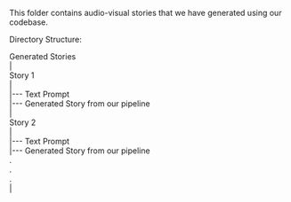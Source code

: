This folder contains audio-visual stories that we have generated using our codebase. <br>

Directory Structure: <br>

Generated Stories\
    |\
    Story 1\
    |\
    |--- Text Prompt\
    |--- Generated Story from our pipeline \
    |\
    Story 2\
    |\
    |--- Text Prompt \
    |--- Generated Story from our pipeline \
    .\
    .\
    .\
    |
